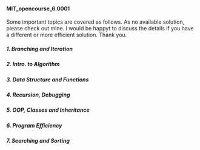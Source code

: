 #### MIT_opencourse_6.0001
Some important topics are covered as follows. As no available solution, please check out mine. I would be happyt to discuss the details if you have a different or more efficient solution. Thank you. 
##### 1. Branching and Iteration
##### 2. Intro. to Algorithm
##### 3. Data Structure and Functions
##### 4. Recursion, Debugging
##### 5. OOP, Classes and Inheritance
##### 6. Program Efficiency
##### 7. Searching and Sorting
